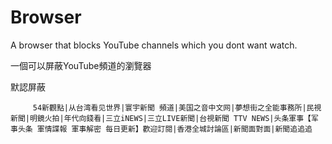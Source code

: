 # Browser

A browser that blocks YouTube channels which you dont want watch.

一個可以屏蔽YouTube頻道的瀏覽器

默認屏蔽

		 54新觀點|从台湾看见世界|寰宇新聞 頻道|美国之音中文网|夢想街之全能事務所|民視新聞|明鏡火拍|年代向錢看|三立iNEWS|三立LIVE新聞|台視新聞 TTV NEWS|头条軍事【军事头条 軍情諜報 軍事解密 每日更新】歡迎訂閱|香港全城討論區|新聞面對面|新聞追追追
